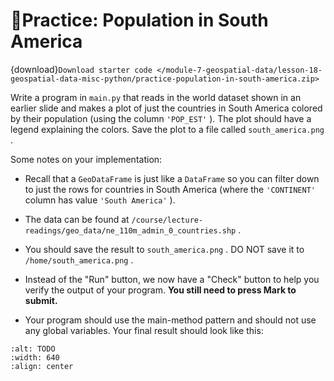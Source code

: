 # 🚧Practice: Population in South America

{download}`Download starter code </module-7-geospatial-data/lesson-18-geospatial-data-misc-python/practice-population-in-south-america.zip>`

Write a program in `main.py` that reads in the world dataset shown in an earlier slide and makes a plot of just the countries in South America colored by their population (using the column `'POP_EST'` ). The plot should have a legend explaining the colors. Save the plot to a file called `south_america.png` .  

Some notes on your implementation:  

-  Recall that a     `GeoDataFrame`     is just like a     `DataFrame`     so you can filter down to just the rows for countries in South America (where the     `'CONTINENT'`     column has value     `'South America'`     ).  

-  The data can be found at     `/course/lecture-readings/geo_data/ne_110m_admin_0_countries.shp`     .  

-  You should save the result to     `south_america.png`     . DO NOT save it to     `/home/south_america.png`     .  

-  Instead of the "Run" button, we now have a "Check" button to help you verify the output of your program.     **You still need to press Mark to submit.**   

-  Your program should use the main-method pattern and should not use any global variables. Your final result should look like this:  


```{image} https://static.us.edusercontent.com/files/PKowEUUsYe0myAmuOsXjTXQL
:alt: TODO
:width: 640
:align: center
```

 

